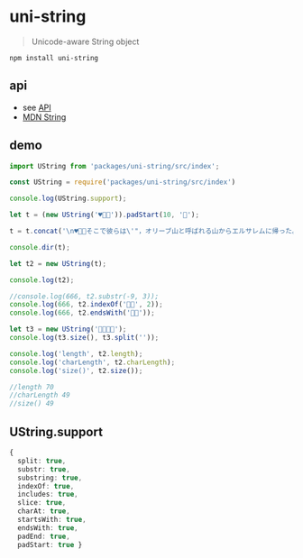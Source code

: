 # uni-string

> Unicode-aware String object

`npm install uni-string`

## api

* see [API](src/core.d.ts)
* [MDN String](https://developer.mozilla.org/en-US/docs/Web/JavaScript/Reference/Global_Objects/String)

## demo

```ts
import UString from 'packages/uni-string/src/index';

const UString = require('packages/uni-string/src/index')
```

```ts
console.log(UString.support);

let t = (new UString('♥️𠬠典')).padStart(10, '𠬠');

t = t.concat('\n♥️𠬠典そこで彼らは\'"，オリーブ山と呼ばれる山からエルサレムに帰った。');

console.dir(t);

let t2 = new UString(t);

console.log(t2);

//console.log(666, t2.substr(-9, 3));
console.log(666, t2.indexOf('𠬠典', 2));
console.log(666, t2.endsWith('𠬠典'));

let t3 = new UString('👩‍👩‍👧‍👦');
console.log(t3.size(), t3.split(''));
```

```ts
console.log('length', t2.length);
console.log('charLength', t2.charLength);
console.log('size()', t2.size());

//length 70
//charLength 49
//size() 49
```

## UString.support

```ts
{ 
  split: true,
  substr: true,
  substring: true,
  indexOf: true,
  includes: true,
  slice: true,
  charAt: true,
  startsWith: true,
  endsWith: true,
  padEnd: true,
  padStart: true }
```
